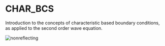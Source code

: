 # CHAR_BCS
Introduction to the concepts of characteristic based boundary conditions, as applied to the second order wave equation.


![nonreflecting](https://github.com/user-attachments/assets/d38c4bbe-8f09-48c6-831d-e3b300afaa31)
